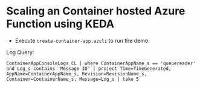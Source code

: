 # Scaling an Container hosted Azure Function using KEDA

- Execute `create-container-app.azcli` to run the demo.

Log Query:

```
ContainerAppConsoleLogs_CL | where ContainerAppName_s == 'queuereader' and Log_s contains 'Message ID' | project Time=TimeGenerated, AppName=ContainerAppName_s, Revision=RevisionName_s, Container=ContainerName_s, Message=Log_s | take 5
```